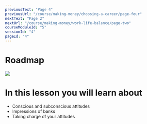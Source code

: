 ```yaml
---
previousText: "Page 4"
previousUrl: "/course/making-money/choosing-a-career/page-four"
nextText: "Page 2"
nextUrl: "/course/making-money/work-life-balance/page-two"
courseModuleId: "5"
sessionId: "4"
pageId: "4"
---
```



# Roadmap

<img src="/assets/img/roadmap.png" />

# In this lesson you will learn about

- Conscious and subconscious attitudes
- Impressions of banks
- Taking charge of your attitudes